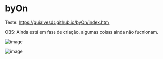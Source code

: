 # byOn
 
 Teste: https://guialvesds.github.io/byOn/index.html
 
 OBS: Ainda está em fase de criação, algumas coisas ainda não fucnionam.
 
![image](https://user-images.githubusercontent.com/81834620/183325641-d88108f5-dccc-423e-beff-e0acfa858394.png)

![image](https://user-images.githubusercontent.com/81834620/183325761-9bee52a4-7a7e-4f4b-8187-7ef25b8d9461.png)

